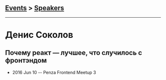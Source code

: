## [Events](../README.md) > [Speakers](../speakers.md)
---

# Денис Соколов

## Почему реакт — лучшее, что случилось с фронтэндом
- 2016 Jun 10 -- Penza Frontend Meetup 3    
